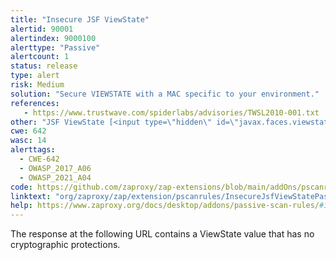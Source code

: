```yaml
---
title: "Insecure JSF ViewState"
alertid: 90001
alertindex: 9000100
alerttype: "Passive"
alertcount: 1
status: release
type: alert
risk: Medium
solution: "Secure VIEWSTATE with a MAC specific to your environment."
references:
   - https://www.trustwave.com/spiderlabs/advisories/TWSL2010-001.txt
other: "JSF ViewState [<input type=\"hidden\" id=\"javax.faces.viewstate\" value=\"1231\"] is insecure."
cwe: 642
wasc: 14
alerttags: 
  - CWE-642
  - OWASP_2017_A06
  - OWASP_2021_A04
code: https://github.com/zaproxy/zap-extensions/blob/main/addOns/pscanrules/src/main/java/org/zaproxy/zap/extension/pscanrules/InsecureJsfViewStatePassiveScanRule.java
linktext: "org/zaproxy/zap/extension/pscanrules/InsecureJsfViewStatePassiveScanRule.java"
help: https://www.zaproxy.org/docs/desktop/addons/passive-scan-rules/#id-90001
---
```

The response at the following URL contains a ViewState value that has no cryptographic protections.
